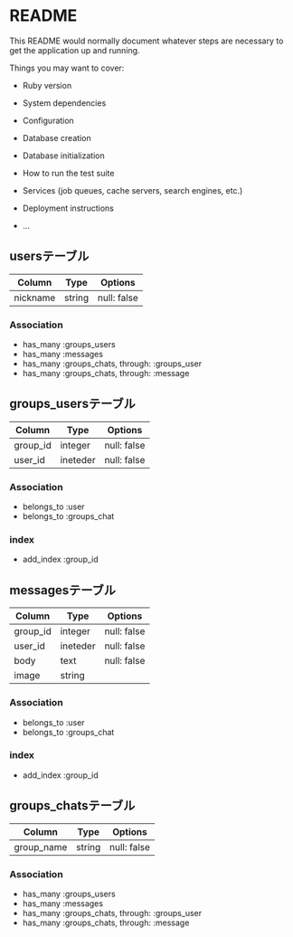 # README

This README would normally document whatever steps are necessary to get the
application up and running.

Things you may want to cover:

* Ruby version

* System dependencies

* Configuration

* Database creation

* Database initialization

* How to run the test suite

* Services (job queues, cache servers, search engines, etc.)

* Deployment instructions

* ...

## usersテーブル

|Column|Type|Options|
|------|----|-------|
|nickname|string|null: false|

### Association
- has_many :groups_users
- has_many :messages
- has_many :groups_chats, through: :groups_user
- has_many :groups_chats, through: :message

## groups_usersテーブル

|Column|Type|Options|
|------|----|-------|
|group_id|integer|null: false|
|user_id|ineteder|null: false|

### Association
- belongs_to :user
- belongs_to :groups_chat

### index
- add_index :group_id

## messagesテーブル

|Column|Type|Options|
|------|----|-------|
|group_id|integer|null: false|
|user_id|ineteder|null: false|
|body|text|null: false|
|image|string||

### Association
- belongs_to :user
- belongs_to :groups_chat

### index
- add_index :group_id

## groups_chatsテーブル

|Column|Type|Options|
|------|----|-------|
|group_name|string|null: false|

### Association
- has_many :groups_users
- has_many :messages
- has_many :groups_chats, through: :groups_user
- has_many :groups_chats, through: :message